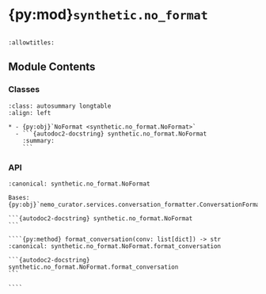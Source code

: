 # {py:mod}`synthetic.no_format`

```{py:module} synthetic.no_format
```

```{autodoc2-docstring} synthetic.no_format
:allowtitles:
```

## Module Contents

### Classes

````{list-table}
:class: autosummary longtable
:align: left

* - {py:obj}`NoFormat <synthetic.no_format.NoFormat>`
  - ```{autodoc2-docstring} synthetic.no_format.NoFormat
    :summary:
    ```
````

### API

`````{py:class} NoFormat
:canonical: synthetic.no_format.NoFormat

Bases: {py:obj}`nemo_curator.services.conversation_formatter.ConversationFormatter`

```{autodoc2-docstring} synthetic.no_format.NoFormat
```

````{py:method} format_conversation(conv: list[dict]) -> str
:canonical: synthetic.no_format.NoFormat.format_conversation

```{autodoc2-docstring} synthetic.no_format.NoFormat.format_conversation
```

````

`````
